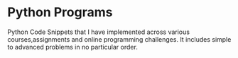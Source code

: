 # Python Programs
Python Code Snippets that I have implemented across various courses,assignments and online programming challenges. It includes simple to advanced problems in no particular order. 

